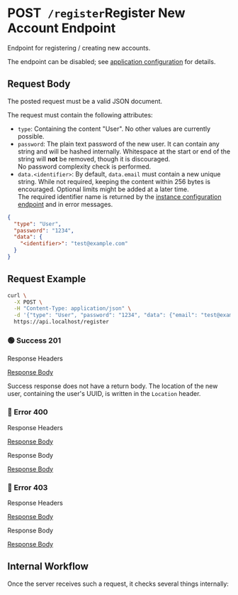 # <span class="title-url"><span class="method-post">POST</span>` /register`</span><span class="title-human">Register New Account Endpoint</span>

<!-- panels:start -->
<!-- div:left-panel -->

Endpoint for registering / creating new accounts.

The endpoint can be disabled; see
[application configuration](/getting-started/configuration?id=application-configuration) for details.

## Request Body

The posted request must be a valid JSON document.

The request must contain the following attributes:

- `type`: Containing the content "User". No other values are currently possible.
- `password`: The plain text password of the new user. It can contain any string and will be hashed internally.
  Whitespace at the start or end of the string will **not** be removed, though it is discouraged.  
  No password complexity check is performed.
- `data.<identifier>`: By default, `data.email` must contain a new unique string. While not required, keeping the
  content within 256 bytes is encouraged. Optional limits might be added at a later time.  
  The required identifier name is returned by the
  [instance configuration endpoint](/api-endpoints/get-instance-configuration) and in error messages.

```json
{
  "type": "User",
  "password": "1234",
  "data": {
    "<identifier>": "test@example.com"
  }
}
```

## Request Example

```bash
curl \
  -X POST \
  -H "Content-Type: application/json" \
  -d '{"type": "User", "password": "1234", "data": {"email": "test@example.com"}}' \
  https://api.localhost/register
```

<!-- tabs:start -->

### **🟢 Success 201**

<div class="code-title auto-refresh">Response Headers</div>

[Response Body](./post-register/201-response-header.txt ':include :type=code')

Success response does not have a return body. The location of the new user, containing the user's UUID, is written in
the `Location` header.

### **🔴 Error 400**

<div class="code-title auto-refresh">Response Headers</div>

[Response Body](./post-register/400-response-header.txt ':include :type=code')

<div class="code-title auto-refresh">Response Body</div>

[Response Body](./post-register/400-response-body.json ':include :type=code problem+json')

### **🔴 Error 403**

<div class="code-title auto-refresh">Response Headers</div>

[Response Body](./post-register/403-response-header.txt ':include :type=code')

<div class="code-title auto-refresh">Response Body</div>

[Response Body](./post-register/403-response-body.json ':include :type=code problem+json')

<!-- tabs:end -->

<!-- div:right-panel -->

## Internal Workflow

Once the server receives such a request, it checks several things internally:

<div id="graph-container-1" class="graph-container" style="height:1200px"></div>

<!-- panels:end -->

<script>
G6.registerEdge('polyline-edge', {
  draw(cfg, group) {
    const { startPoint, endPoint } = cfg;
    const hgap = Math.abs(endPoint.x - startPoint.x);

    const path = [
      ['M', startPoint.x, startPoint.y],
      [
        'C',
        startPoint.x + hgap / 4,
        startPoint.y,
        endPoint.x - hgap / 2,
        endPoint.y,
        endPoint.x,
        endPoint.y,
      ],
    ];
    const shape = group.addShape('path', {
      attrs: {
        stroke: '#AAB7C4',
        path,
      },
      name: 'path-shape',
    });
    const midPoint = {
      x: (startPoint.x + endPoint.x) / 2,
      y: (startPoint.y + endPoint.y) / 2,
    };
    const label = group.addShape('text', {
      attrs: {
        text: cfg.label + '###########',
        x: midPoint.x,
        y: midPoint.y,
        textAlign: 'center',
        textBaseline: 'middle',
        fill: '#000',
        fontSize: 14,
      },
      name: 'label-shape',
    });
    return shape;
  },
});
renderWorkflow(document.getElementById('graph-container-1'), {
  nodes: [
    { id: 'init', ...workflowStart, label: 'server receives POST-request' },
    { id: 'checkEndpointEnabled', ...workflowDecision, label: 'is endpoint enabled?' },
    { id: 'checkPassword', ...workflowDecision, label: 'is password given?' },
    { id: 'checkType', ...workflowDecision, label: 'is type given?' },
    { id: 'checkTypeContent', ...workflowDecision, label: 'is type equal to "User"?' },
    { id: 'checkIdentifier', ...workflowDecision, label: "is identifier given?" },
    { id: 'checkIdentifierUnique', ...workflowDecision, label: 'is identifier unique?' },
    { id: 'createUser', ...workflowStep, label: "create user" },
    { id: 'error400', ...workflowEndError, label: "return 400" },
    { id: 'error403', ...workflowEndError, label: 'return 403' },
    { id: 'success201', ...workflowEndSuccess , label: "return 201"},
  ],
  edges: [
    { source: 'init', target: 'checkEndpointEnabled', label: '' },
    { source: 'checkEndpointEnabled', target: 'checkPassword', label: 'yes' },
    { source: 'checkEndpointEnabled', target: 'error403', label: 'no' },
    { source: 'checkPassword', target: 'checkType', label: 'yes' },
    { source: 'checkPassword', target: 'error400', label: 'no' },
    { source: 'checkType', target: 'checkTypeContent', label: 'yes' },
    { source: 'checkType', target: 'error400', label: 'no' },
    { source: 'checkTypeContent', target: 'checkIdentifier', label: 'yes' },
    { source: 'checkTypeContent', target: 'error400', label: 'no' },
    { source: 'checkIdentifier', target: 'checkIdentifierUnique', label: 'yes' },
    { source: 'checkIdentifier', target: 'error400', label: 'no' },
    { source: 'checkIdentifierUnique', target: 'createUser', label: 'yes' },
    { source: 'checkIdentifierUnique', target: 'error400', label: 'no' },
    { source: 'createUser', target: 'success201', label: '' },
  ],
}, 'TB');
</script>
